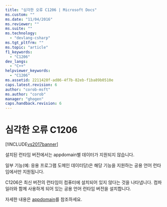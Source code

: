 ```yaml
---
title: "심각한 오류 C1206 | Microsoft Docs"
ms.custom: ""
ms.date: "11/04/2016"
ms.reviewer: ""
ms.suite: ""
ms.technology: 
  - "devlang-csharp"
ms.tgt_pltfrm: ""
ms.topic: "article"
f1_keywords: 
  - "C1206"
dev_langs: 
  - "C++"
helpviewer_keywords: 
  - "C1206"
ms.assetid: 2211428f-ad86-4f7b-82eb-f1ba89b0510e
caps.latest.revision: 6
author: "corob-msft"
ms.author: "corob"
manager: "ghogen"
caps.handback.revision: 6
---
```

# 심각한 오류 C1206
[!INCLUDE[vs2017banner](../../assembler/inline/includes/vs2017banner.md)]

설치된 런타임 버전에서는 appdomain별 데이터가 지원되지 않습니다.  
  
 일부 기능\(예: 응용 프로그램 도메인 데이터당\)은 해당 기능을 지원하는 공용 언어 런타임에서만 지원됩니다.  
  
 C1206은 최신 버전의 런타임이 컴퓨터에 설치되어 있지 않다는 것을 나타냅니다. 컴파일러와 함께 사용하게 되어 있는 공용 언어 런타임 버전을 설치합니다.  
  
 자세한 내용은 [appdomain](../../cpp/appdomain.md)를 참조하세요.